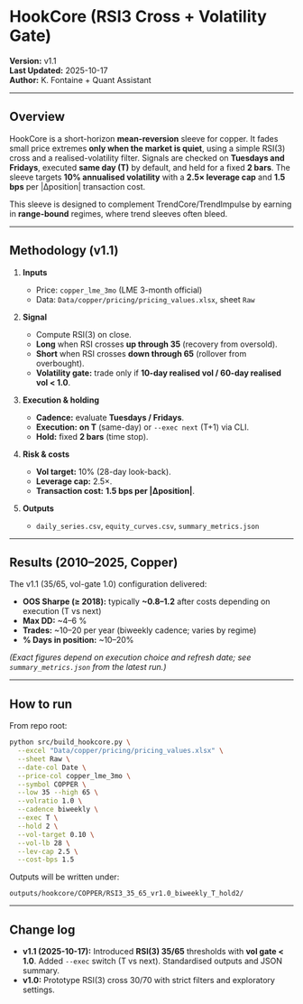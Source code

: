 
# HookCore (RSI3 Cross + Volatility Gate)

**Version:** v1.1  
**Last Updated:** 2025-10-17  
**Author:** K. Fontaine + Quant Assistant

---

## Overview
HookCore is a short-horizon **mean-reversion** sleeve for copper. It fades small price extremes **only when the market is quiet**, using a simple RSI(3) cross and a realised-volatility filter. Signals are checked on **Tuesdays and Fridays**, executed **same day (T)** by default, and held for a fixed **2 bars**. The sleeve targets **10% annualised volatility** with a **2.5× leverage cap** and **1.5 bps** per |Δposition| transaction cost.

This sleeve is designed to complement TrendCore/TrendImpulse by earning in **range-bound** regimes, where trend sleeves often bleed.

---

## Methodology (v1.1)
1. **Inputs**
   - Price: `copper_lme_3mo` (LME 3-month official)
   - Data: `Data/copper/pricing/pricing_values.xlsx`, sheet `Raw`

2. **Signal**
   - Compute RSI(3) on close.
   - **Long** when RSI crosses **up through 35** (recovery from oversold).
   - **Short** when RSI crosses **down through 65** (rollover from overbought).
   - **Volatility gate:** trade only if **10-day realised vol / 60-day realised vol < 1.0**.

3. **Execution & holding**
   - **Cadence:** evaluate **Tuesdays / Fridays**.
   - **Execution:** **on T** (same-day) or `--exec next` (T+1) via CLI.
   - **Hold:** fixed **2 bars** (time stop).

4. **Risk & costs**
   - **Vol target:** 10% (28-day look-back).
   - **Leverage cap:** 2.5×.
   - **Transaction cost:** **1.5 bps per |Δposition|**.

5. **Outputs**
   - `daily_series.csv`, `equity_curves.csv`, `summary_metrics.json`

---

## Results (2010–2025, Copper)

The v1.1 (35/65, vol-gate 1.0) configuration delivered:
- **OOS Sharpe (≥ 2018):** typically **~0.8–1.2** after costs depending on execution (T vs next)
- **Max DD:** ~4–6 %
- **Trades:** ~10–20 per year (biweekly cadence; varies by regime)
- **% Days in position:** ~10–20%

*(Exact figures depend on execution choice and refresh date; see `summary_metrics.json` from the latest run.)*

---

## How to run

From repo root:

```bash
python src/build_hookcore.py \
  --excel "Data/copper/pricing/pricing_values.xlsx" \
  --sheet Raw \
  --date-col Date \
  --price-col copper_lme_3mo \
  --symbol COPPER \
  --low 35 --high 65 \
  --volratio 1.0 \
  --cadence biweekly \
  --exec T \
  --hold 2 \
  --vol-target 0.10 \
  --vol-lb 28 \
  --lev-cap 2.5 \
  --cost-bps 1.5
```

Outputs will be written under:

```
outputs/hookcore/COPPER/RSI3_35_65_vr1.0_biweekly_T_hold2/
```

---

## Change log
- **v1.1 (2025-10-17):** Introduced **RSI(3) 35/65** thresholds with **vol gate < 1.0**. Added `--exec` switch (T vs next). Standardised outputs and JSON summary.  
- **v1.0:** Prototype RSI(3) cross 30/70 with strict filters and exploratory settings.
